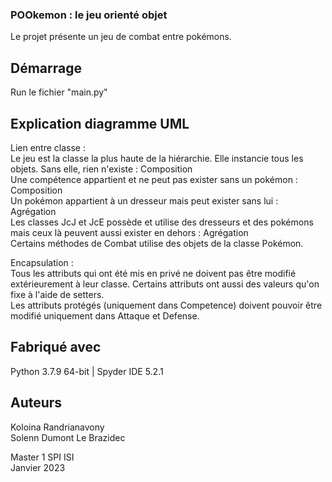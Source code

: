 ### POOkemon : le jeu orienté objet

Le projet présente un jeu de combat entre pokémons.

## Démarrage

Run le fichier "main.py"

## Explication diagramme UML

Lien entre classe : \
Le jeu est la classe la plus haute de la hiérarchie. Elle instancie tous les objets. Sans elle, rien n'existe : Composition \
Une compétence appartient et ne peut pas exister sans un pokémon : Composition \
Un pokémon appartient à un dresseur mais peut exister sans lui : Agrégation \
Les classes JcJ et JcE possède et utilise des dresseurs et des pokémons mais ceux là peuvent aussi exister en dehors : Agrégation \
Certains méthodes de Combat utilise des objets de la classe Pokémon. 

Encapsulation : \
Tous les attributs qui ont été mis en privé ne doivent pas être modifié extérieurement à leur classe. Certains attributs ont aussi des valeurs qu'on fixe à l'aide de setters. \
Les attributs protégés (uniquement dans Competence) doivent pouvoir être modifié uniquement dans Attaque et Defense.

## Fabriqué avec

Python 3.7.9 64-bit | Spyder IDE 5.2.1

## Auteurs

Koloina Randrianavony \
Solenn Dumont Le Brazidec

Master 1 SPI ISI \
Janvier 2023
